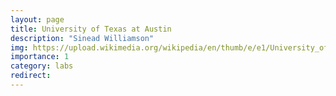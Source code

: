```yaml
---
layout: page
title: University of Texas at Austin
description: "Sinead Williamson"
img: https://upload.wikimedia.org/wikipedia/en/thumb/e/e1/University_of_Texas_at_Austin_seal.svg/300px-University_of_Texas_at_Austin_seal.svg.png
importance: 1
category: labs
redirect:
---
```

